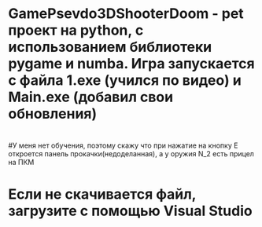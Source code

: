 # GamePsevdo3DShooterDoom - pet проект на python, c использованием библиотеки pygame и numba. Игра запускается с файла 1.exe (учился по видео) и Main.exe (добавил свои обновления)
#
#
#У меня нет обучения, поэтому скажу что при нажатие на кнопку E откроется панель прокачки(недоделанная), a у оружия N_2 есть прицел на ПКМ
# Если не скачивается файл, загрузите с помощью Visual Studio
